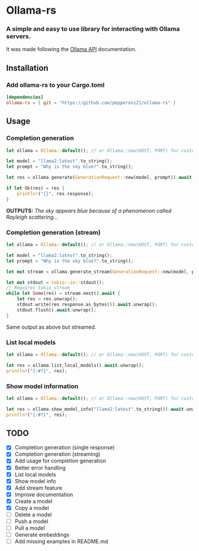 # Ollama-rs
### A simple and easy to use library for interacting with Ollama servers.
It was made following the [Ollama API](https://github.com/jmorganca/ollama/blob/main/docs/api.md) documentation.

## Installation
### Add ollama-rs to your Cargo.toml
```toml
[dependencies]
ollama-rs = { git = "https://github.com/pepperoni21/ollama-rs" }
```

## Usage
### Completion generation
```rust
let ollama = Ollama::default(); // or Ollama::new(HOST, PORT) for custom values

let model = "llama2:latest".to_string();
let prompt = "Why is the sky blue?".to_string();

let res = ollama.generate(GenerationRequest::new(model, prompt)).await;

if let Ok(res) = res {
    println!("{}", res.response);
}
```
**OUTPUTS:** *The sky appears blue because of a phenomenon called Rayleigh scattering...*
### Completion generation (stream)
```rust
let ollama = Ollama::default(); // or Ollama::new(HOST, PORT) for custom values

let model = "llama2:latest".to_string();
let prompt = "Why is the sky blue?".to_string();

let mut stream = ollama.generate_stream(GenerationRequest::new(model, prompt)).await.unwrap(); // bad error handling for example purposes

let mut stdout = tokio::io::stdout();
// Requires tokio_stream
while let Some(res) = stream.next().await {
    let res = res.unwrap();
    stdout.write(res.response.as_bytes()).await.unwrap();
    stdout.flush().await.unwrap();
}
```
Same output as above but streamed.
### List local models
```rust
let ollama = Ollama::default(); // or Ollama::new(HOST, PORT) for custom values

let res = ollama.list_local_models().await.unwrap();
println!("{:#?}", res);
```
### Show model information
```rust
let ollama = Ollama::default(); // or Ollama::new(HOST, PORT) for custom values

let res = ollama.show_model_info("llama2:latest".to_string()).await.unwrap();
println!("{:#?}", res);
```

## TODO
- [x] Completion generation (single response)
- [x] Completion generation (streaming)
- [x] Add usage for completion generation
- [x] Better error handling
- [x] List local models
- [x] Show model info
- [x] Add stream feature
- [x] Improve documentation
- [x] Create a model
- [x] Copy a model
- [ ] Delete a model
- [ ] Push a model
- [ ] Pull a model
- [ ] Generate embeddings
- [ ] Add missing examples in README.md